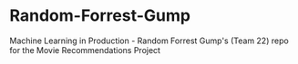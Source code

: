 # Random-Forrest-Gump
Machine Learning in Production - Random Forrest Gump's (Team 22) repo for the Movie Recommendations Project
